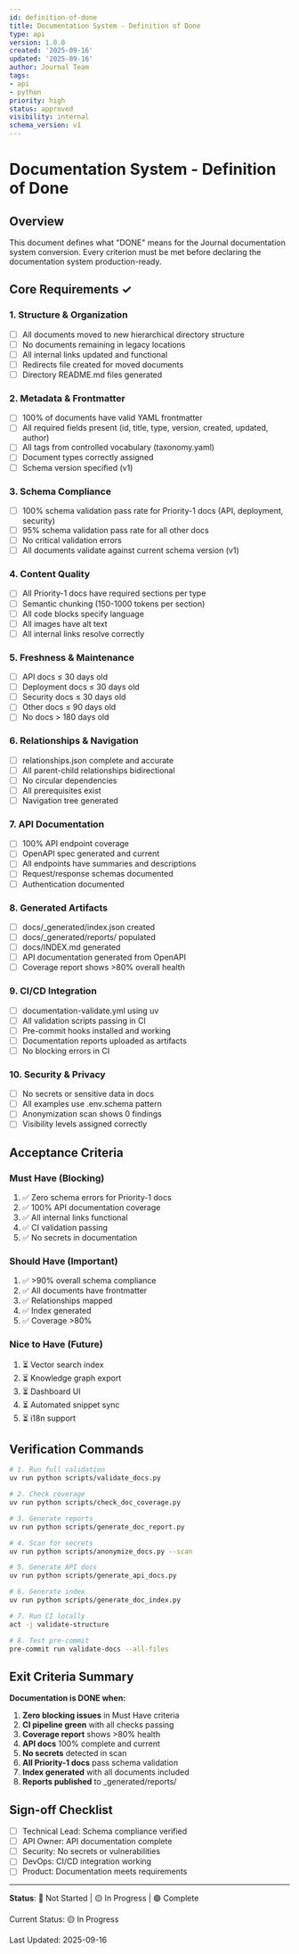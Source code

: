 ```yaml
---
id: definition-of-done
title: Documentation System - Definition of Done
type: api
version: 1.0.0
created: '2025-09-16'
updated: '2025-09-16'
author: Journal Team
tags:
- api
- python
priority: high
status: approved
visibility: internal
schema_version: v1
---
```


# Documentation System - Definition of Done

## Overview

This document defines what "DONE" means for the Journal documentation system conversion. Every criterion must be met before declaring the documentation system production-ready.

## Core Requirements ✓

### 1. Structure & Organization
- [ ] All documents moved to new hierarchical directory structure
- [ ] No documents remaining in legacy locations
- [ ] All internal links updated and functional
- [ ] Redirects file created for moved documents
- [ ] Directory README.md files generated

### 2. Metadata & Frontmatter
- [ ] 100% of documents have valid YAML frontmatter
- [ ] All required fields present (id, title, type, version, created, updated, author)
- [ ] All tags from controlled vocabulary (taxonomy.yaml)
- [ ] Document types correctly assigned
- [ ] Schema version specified (v1)

### 3. Schema Compliance
- [ ] 100% schema validation pass rate for Priority-1 docs (API, deployment, security)
- [ ] 95% schema validation pass rate for all other docs
- [ ] No critical validation errors
- [ ] All documents validate against current schema version (v1)

### 4. Content Quality
- [ ] All Priority-1 docs have required sections per type
- [ ] Semantic chunking (150-1000 tokens per section)
- [ ] All code blocks specify language
- [ ] All images have alt text
- [ ] All internal links resolve correctly

### 5. Freshness & Maintenance
- [ ] API docs ≤ 30 days old
- [ ] Deployment docs ≤ 30 days old
- [ ] Security docs ≤ 30 days old
- [ ] Other docs ≤ 90 days old
- [ ] No docs > 180 days old

### 6. Relationships & Navigation
- [ ] relationships.json complete and accurate
- [ ] All parent-child relationships bidirectional
- [ ] No circular dependencies
- [ ] All prerequisites exist
- [ ] Navigation tree generated

### 7. API Documentation
- [ ] 100% API endpoint coverage
- [ ] OpenAPI spec generated and current
- [ ] All endpoints have summaries and descriptions
- [ ] Request/response schemas documented
- [ ] Authentication documented

### 8. Generated Artifacts
- [ ] docs/_generated/index.json created
- [ ] docs/_generated/reports/ populated
- [ ] docs/INDEX.md generated
- [ ] API documentation generated from OpenAPI
- [ ] Coverage report shows >80% overall health

### 9. CI/CD Integration
- [ ] documentation-validate.yml using uv
- [ ] All validation scripts passing in CI
- [ ] Pre-commit hooks installed and working
- [ ] Documentation reports uploaded as artifacts
- [ ] No blocking errors in CI

### 10. Security & Privacy
- [ ] No secrets or sensitive data in docs
- [ ] All examples use .env.schema pattern
- [ ] Anonymization scan shows 0 findings
- [ ] Visibility levels assigned correctly

## Acceptance Criteria

### Must Have (Blocking)
1. ✅ Zero schema errors for Priority-1 docs
2. ✅ 100% API documentation coverage
3. ✅ All internal links functional
4. ✅ CI validation passing
5. ✅ No secrets in documentation

### Should Have (Important)
1. ✅ >90% overall schema compliance
2. ✅ All documents have frontmatter
3. ✅ Relationships mapped
4. ✅ Index generated
5. ✅ Coverage >80%

### Nice to Have (Future)
1. ⏳ Vector search index
2. ⏳ Knowledge graph export
3. ⏳ Dashboard UI
4. ⏳ Automated snippet sync
5. ⏳ i18n support

## Verification Commands

```bash
# 1. Run full validation
uv run python scripts/validate_docs.py

# 2. Check coverage
uv run python scripts/check_doc_coverage.py

# 3. Generate reports
uv run python scripts/generate_doc_report.py

# 4. Scan for secrets
uv run python scripts/anonymize_docs.py --scan

# 5. Generate API docs
uv run python scripts/generate_api_docs.py

# 6. Generate index
uv run python scripts/generate_doc_index.py

# 7. Run CI locally
act -j validate-structure

# 8. Test pre-commit
pre-commit run validate-docs --all-files
```

## Exit Criteria Summary

**Documentation is DONE when:**

1. **Zero blocking issues** in Must Have criteria
2. **CI pipeline green** with all checks passing
3. **Coverage report** shows >80% health
4. **API docs** 100% complete and current
5. **No secrets** detected in scan
6. **All Priority-1 docs** pass schema validation
7. **Index generated** with all documents included
8. **Reports published** to _generated/reports/

## Sign-off Checklist

- [ ] Technical Lead: Schema compliance verified
- [ ] API Owner: API documentation complete
- [ ] Security: No secrets or vulnerabilities
- [ ] DevOps: CI/CD integration working
- [ ] Product: Documentation meets requirements

---

**Status**: 🔴 Not Started | 🟡 In Progress | 🟢 Complete

Current Status: 🟡 In Progress

Last Updated: 2025-09-16